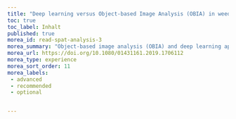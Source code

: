 ```yaml
---
title: "Deep learning versus Object-based Image Analysis (OBIA) in weed mapping of UAV imagery"
toc: true
toc_label: Inhalt
published: true
morea_id: read-spat-analysis-3
morea_summary: "Object-based image analysis (OBIA) and deep learning approaches were applied to the weed mapping task of the UAV imagery. The article provides comprehensive quantitative measure of the the performance of both approaches (copy in Ilias). "
morea_url: https://doi.org/10.1080/01431161.2019.1706112
morea_type: experience
morea_sort_order: 11
morea_labels:
 - advanced
 - recommended
 - optional


---
```

